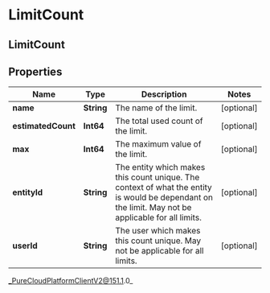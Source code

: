 # LimitCount

## LimitCount

## Properties

|Name | Type | Description | Notes|
|------------ | ------------- | ------------- | -------------|
| **name** | **String** | The name of the limit. | [optional] |
| **estimatedCount** | **Int64** | The total used count of the limit. | [optional] |
| **max** | **Int64** | The maximum value of the limit. | [optional] |
| **entityId** | **String** | The entity which makes this count unique. The context of what the entity is would be dependant on the limit. May not be applicable for all limits. | [optional] |
| **userId** | **String** | The user which makes this count unique. May not be applicable for all limits. | [optional] |



_PureCloudPlatformClientV2@151.1.0_
